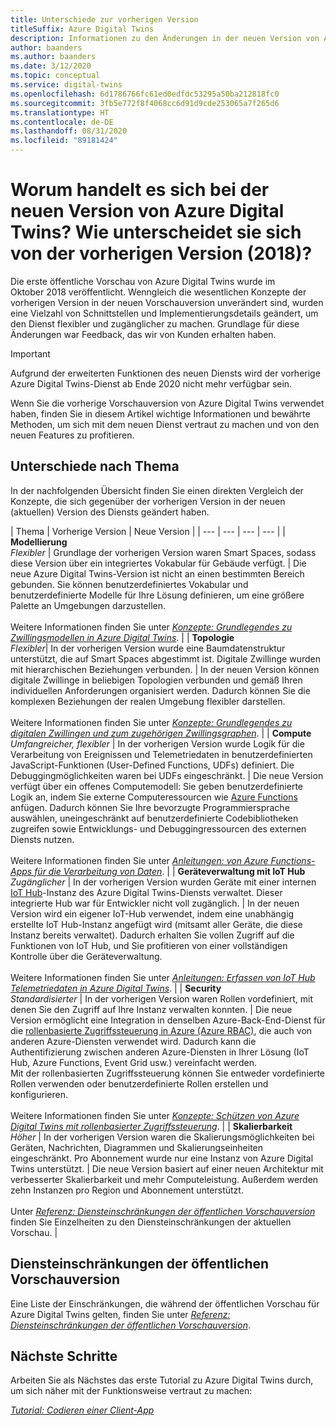 ```yaml
---
title: Unterschiede zur vorherigen Version
titleSuffix: Azure Digital Twins
description: Informationen zu den Änderungen in der neuen Version von Azure Digital Twins
author: baanders
ms.author: baanders
ms.date: 3/12/2020
ms.topic: conceptual
ms.service: digital-twins
ms.openlocfilehash: 6d1786766fc61ed0edfdc53295a50ba212818fc0
ms.sourcegitcommit: 3fb5e772f8f4068cc6d91d9cde253065a7f265d6
ms.translationtype: HT
ms.contentlocale: de-DE
ms.lasthandoff: 08/31/2020
ms.locfileid: "89181424"
---
```

# <a name="what-is-the-new-azure-digital-twins-how-is-it-different-from-the-previous-version-2018"></a>Worum handelt es sich bei der neuen Version von Azure Digital Twins? Wie unterscheidet sie sich von der vorherigen Version (2018)?

Die erste öffentliche Vorschau von Azure Digital Twins wurde im Oktober 2018 veröffentlicht. Wenngleich die wesentlichen Konzepte der vorherigen Version in der neuen Vorschauversion unverändert sind, wurden eine Vielzahl von Schnittstellen und Implementierungsdetails geändert, um den Dienst flexibler und zugänglicher zu machen. Grundlage für diese Änderungen war Feedback, das wir von Kunden erhalten haben.

> [!IMPORTANT]
> Aufgrund der erweiterten Funktionen des neuen Diensts wird der vorherige Azure Digital Twins-Dienst ab Ende 2020 nicht mehr verfügbar sein.

Wenn Sie die vorherige Vorschauversion von Azure Digital Twins verwendet haben, finden Sie in diesem Artikel wichtige Informationen und bewährte Methoden, um sich mit dem neuen Dienst vertraut zu machen und von den neuen Features zu profitieren.

## <a name="differences-by-topic"></a>Unterschiede nach Thema

In der nachfolgenden Übersicht finden Sie einen direkten Vergleich der Konzepte, die sich gegenüber der vorherigen Version in der neuen (aktuellen) Version des Diensts geändert haben.

| Thema | Vorherige Version | Neue Version |
| --- | --- | --- | --- |
| **Modellierung**<br>*Flexibler* | Grundlage der vorherigen Version waren Smart Spaces, sodass diese Version über ein integriertes Vokabular für Gebäude verfügt. | Die neue Azure Digital Twins-Version ist nicht an einen bestimmten Bereich gebunden. Sie können benutzerdefiniertes Vokabular und benutzerdefinierte Modelle für Ihre Lösung definieren, um eine größere Palette an Umgebungen darzustellen.<br><br>Weitere Informationen finden Sie unter [*Konzepte: Grundlegendes zu Zwillingsmodellen in Azure Digital Twins*](concepts-models.md). |
| **Topologie**<br>*Flexibler*| In der vorherigen Version wurde eine Baumdatenstruktur unterstützt, die auf Smart Spaces abgestimmt ist. Digitale Zwillinge wurden mit hierarchischen Beziehungen verbunden. | In der neuen Version können digitale Zwillinge in beliebigen Topologien verbunden und gemäß Ihren individuellen Anforderungen organisiert werden. Dadurch können Sie die komplexen Beziehungen der realen Umgebung flexibler darstellen.<br><br>Weitere Informationen finden Sie unter [*Konzepte: Grundlegendes zu digitalen Zwillingen und zum zugehörigen Zwillingsgraphen*](concepts-twins-graph.md). |
| **Compute**<br>*Umfangreicher, flexibler* | In der vorherigen Version wurde Logik für die Verarbeitung von Ereignissen und Telemetriedaten in benutzerdefinierten JavaScript-Funktionen (User-Defined Functions, UDFs) definiert. Die Debuggingmöglichkeiten waren bei UDFs eingeschränkt. | Die neue Version verfügt über ein offenes Computemodell: Sie geben benutzerdefinierte Logik an, indem Sie externe Computeressourcen wie [Azure Functions](../azure-functions/functions-overview.md) anfügen. Dadurch können Sie Ihre bevorzugte Programmiersprache auswählen, uneingeschränkt auf benutzerdefinierte Codebibliotheken zugreifen sowie Entwicklungs- und Debuggingressourcen des externen Diensts nutzen.<br><br>Weitere Informationen finden Sie unter [*Anleitungen: von Azure Functions-Apps für die Verarbeitung von Daten*](how-to-create-azure-function.md). |
| **Geräteverwaltung mit IoT Hub**<br>*Zugänglicher* | In der vorherigen Version wurden Geräte mit einer internen [IoT Hub](../iot-hub/about-iot-hub.md)-Instanz des Azure Digital Twins-Diensts verwaltet. Dieser integrierte Hub war für Entwickler nicht voll zugänglich. | In der neuen Version wird ein eigener IoT-Hub verwendet, indem eine unabhängig erstellte IoT Hub-Instanz angefügt wird (mitsamt aller Geräte, die diese Instanz bereits verwaltet). Dadurch erhalten Sie vollen Zugriff auf die Funktionen von IoT Hub, und Sie profitieren von einer vollständigen Kontrolle über die Geräteverwaltung.<br><br>Weitere Informationen finden Sie unter [*Anleitungen: Erfassen von IoT Hub Telemetriedaten in Azure Digital Twins*](how-to-ingest-iot-hub-data.md). |
| **Security**<br>*Standardisierter* | In der vorherigen Version waren Rollen vordefiniert, mit denen Sie den Zugriff auf Ihre Instanz verwalten konnten. | Die neue Version ermöglicht eine Integration in denselben Azure-Back-End-Dienst für die [rollenbasierte Zugriffssteuerung in Azure (Azure RBAC)](../role-based-access-control/overview.md), die auch von anderen Azure-Diensten verwendet wird. Dadurch kann die Authentifizierung zwischen anderen Azure-Diensten in Ihrer Lösung (IoT Hub, Azure Functions, Event Grid usw.) vereinfacht werden.<br>Mit der rollenbasierten Zugriffssteuerung können Sie entweder vordefinierte Rollen verwenden oder benutzerdefinierte Rollen erstellen und konfigurieren.<br><br>Weitere Informationen finden Sie unter [*Konzepte: Schützen von Azure Digital Twins mit rollenbasierter Zugriffssteuerung*](concepts-security.md). |
| **Skalierbarkeit**<br>*Höher* | In der vorherigen Version waren die Skalierungsmöglichkeiten bei Geräten, Nachrichten, Diagrammen und Skalierungseinheiten eingeschränkt. Pro Abonnement wurde nur eine Instanz von Azure Digital Twins unterstützt.  | Die neue Version basiert auf einer neuen Architektur mit verbesserter Skalierbarkeit und mehr Computeleistung. Außerdem werden zehn Instanzen pro Region und Abonnement unterstützt.<br><br>Unter [*Referenz: Diensteinschränkungen der öffentlichen Vorschauversion*](reference-service-limits.md) finden Sie Einzelheiten zu den Diensteinschränkungen der aktuellen Vorschau. |

## <a name="service-limits-in-public-preview"></a>Diensteinschränkungen der öffentlichen Vorschauversion

Eine Liste der Einschränkungen, die während der öffentlichen Vorschau für Azure Digital Twins gelten, finden Sie unter [*Referenz: Diensteinschränkungen der öffentlichen Vorschauversion*](reference-service-limits.md).

## <a name="next-steps"></a>Nächste Schritte

Arbeiten Sie als Nächstes das erste Tutorial zu Azure Digital Twins durch, um sich näher mit der Funktionsweise vertraut zu machen:

[*Tutorial: Codieren einer Client-App*](tutorial-code.md)